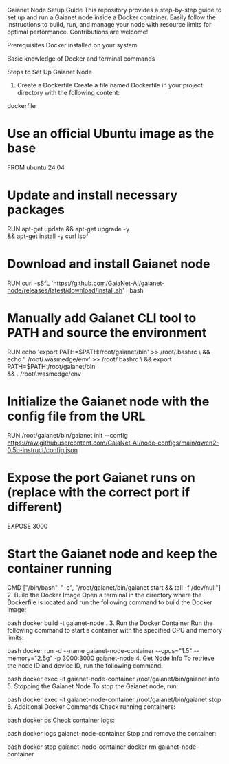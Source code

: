 Gaianet Node Setup Guide
This repository provides a step-by-step guide to set up and run a Gaianet node inside a Docker container. Easily follow the instructions to build, run, and manage your node with resource limits for optimal performance. Contributions are welcome!

Prerequisites
Docker installed on your system

Basic knowledge of Docker and terminal commands

Steps to Set Up Gaianet Node
1. Create a Dockerfile
Create a file named Dockerfile in your project directory with the following content:

dockerfile
# Use an official Ubuntu image as the base
FROM ubuntu:24.04

# Update and install necessary packages
RUN apt-get update && apt-get upgrade -y \
    && apt-get install -y curl lsof

# Download and install Gaianet node
RUN curl -sSfL 'https://github.com/GaiaNet-AI/gaianet-node/releases/latest/download/install.sh' | bash

# Manually add Gaianet CLI tool to PATH and source the environment
RUN echo 'export PATH=$PATH:/root/gaianet/bin' >> /root/.bashrc \
    && echo '. /root/.wasmedge/env' >> /root/.bashrc \
    && export PATH=$PATH:/root/gaianet/bin \
    && . /root/.wasmedge/env

# Initialize the Gaianet node with the config file from the URL
RUN /root/gaianet/bin/gaianet init --config https://raw.githubusercontent.com/GaiaNet-AI/node-configs/main/qwen2-0.5b-instruct/config.json

# Expose the port Gaianet runs on (replace with the correct port if different)
EXPOSE 3000

# Start the Gaianet node and keep the container running
CMD ["/bin/bash", "-c", "/root/gaianet/bin/gaianet start && tail -f /dev/null"]
2. Build the Docker Image
Open a terminal in the directory where the Dockerfile is located and run the following command to build the Docker image:

bash
docker build -t gaianet-node .
3. Run the Docker Container
Run the following command to start a container with the specified CPU and memory limits:

bash
docker run -d --name gaianet-node-container --cpus="1.5" --memory="2.5g" -p 3000:3000 gaianet-node
4. Get Node Info
To retrieve the node ID and device ID, run the following command:

bash
docker exec -it gaianet-node-container /root/gaianet/bin/gaianet info
5. Stopping the Gaianet Node
To stop the Gaianet node, run:

bash
docker exec -it gaianet-node-container /root/gaianet/bin/gaianet stop
6. Additional Docker Commands
Check running containers:

bash
docker ps
Check container logs:

bash
docker logs gaianet-node-container
Stop and remove the container:

bash
docker stop gaianet-node-container
docker rm gaianet-node-container
